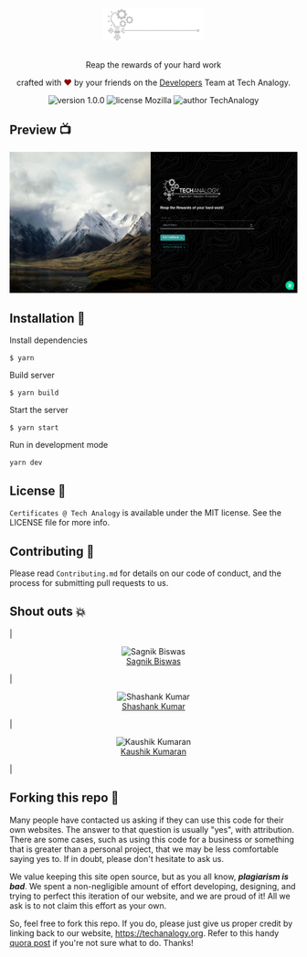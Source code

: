 <div align="center">
  <img alt="TA Logo" src="public/Logotech.png" height="56" />
</div>

<br>
<p align="center">
Reap the rewards of your hard work
</p>
<p align="center">
crafted with <span style="color: #8b0000;">&hearts;</span> by your friends on the <a href="https://techanalogy.org">Developers</a> Team at Tech Analogy.
</p>
<p align="center">
    <img src="https://img.shields.io/badge/version-1.0.0-yellowgreen" alt="version 1.0.0"/>
    <img src="https://img.shields.io/badge/license-Mozilla-orange" alt="license Mozilla"/>
    <img src="https://img.shields.io/badge/author-Tech%20Analogy-blue" alt="author TechAnalogy"/>
</p>

## Preview 📺

<div align="center">
  <img alt="Screenshot" src="screens/screen.png" />
</div>

## Installation 🔧

Install dependencies

```
$ yarn
```

Build server

```
$ yarn build
```

Start the server

```
$ yarn start
```

Run in development mode

```
yarn dev
```

## License 📜

`Certificates @ Tech Analogy` is available under the MIT license. See the LICENSE file for more info.

## Contributing 🤝

Please read `Contributing.md` for details on our code of conduct, and the process for submitting pull requests to us.

## Shout outs 💥

| <p align="center">![Sagnik Biswas](https://github.com/sbiswas2209.png?size=128)<br>[Sagnik Biswas](https://sagnikbiswas.tech)</p> | <p align="center">![Shashank Kumar](https://github.com/shawshankkumar.png?size=128)<br>[Shashank Kumar](https://github.com/shawshankkumar)</p> | <p align="center">![Kaushik Kumaran](https://github.com/Codebuilder2022.png?size=128)<br>[Kaushik Kumaran](https://github.com/Codebuilder2022)</p> |

## Forking this repo 🚨

Many people have contacted us asking if they can use this code for their own websites. The answer to that question is usually "yes", with attribution. There are some cases, such as using this code for a business or something that is greater than a personal project, that we may be less comfortable saying yes to. If in doubt, please don't hesitate to ask us.

We value keeping this site open source, but as you all know, _**plagiarism is bad**_. We spent a non-negligible amount of effort developing, designing, and trying to perfect this iteration of our website, and we are proud of it! All we ask is to not claim this effort as your own.

So, feel free to fork this repo. If you do, please just give us proper credit by linking back to our website, https://techanalogy.org. Refer to this handy [quora post](https://www.quora.com/Is-it-bad-to-copy-other-peoples-code) if you're not sure what to do. Thanks!
